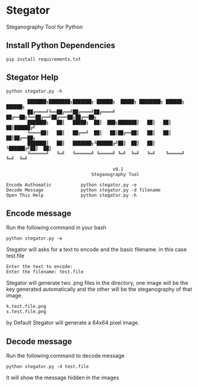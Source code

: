 # Stegator 

Steganography Tool for Python

## Install Python Dependencies
    pip install requirements.txt

## Stegator Help
    python stegator.py -h
    
            ███████╗████████╗███████╗ ██████╗  █████╗ ████████╗ ██████╗ ██████╗ 
            ██╔════╝╚══██╔══╝██╔════╝██╔════╝ ██╔══██╗╚══██╔══╝██╔═══██╗██╔══██╗
            ███████╗   ██║   █████╗  ██║  ███╗███████║   ██║   ██║   ██║██████╔╝
            ╚════██║   ██║   ██╔══╝  ██║   ██║██╔══██║   ██║   ██║   ██║██╔══██╗
            ███████║   ██║   ███████╗╚██████╔╝██║  ██║   ██║   ╚██████╔╝██║  ██║
            ╚══════╝   ╚═╝   ╚══════╝ ╚═════╝ ╚═╝  ╚═╝   ╚═╝    ╚═════╝ ╚═╝  ╚═╝

                                            v0.1
                                    Steganography Tool 

    Encode Authomatic           python stegator.py -e 
    Decode Message              python stegator.py -d filename
    Open This Help              python stegator.py -h

## Encode message 
Run the following command in your bash 

    python stegator.py -e

Stegator will asks for a text to encode and the basic filename. in this case test.file

    Enter the text to encode: 
    Enter the filename: test.file

Stegator will generate two .png files in the directory, one image will be the key generated automatically and the other will be the steganography of that image.

    k.test.file.png
    s.test.file.png

by Default Stegator will generate a 64x64 pixel image.

## Decode message 
Run the following command to decode message 

    python stegator.py -d test.file

It will show the message hidden in the images 

